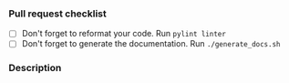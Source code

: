 ### Pull request checklist 

-   [ ] Don't forget to reformat your code. Run `pylint linter`
-   [ ] Don't forget to generate the documentation. Run `./generate_docs.sh`

### Description

